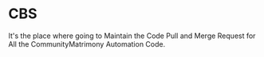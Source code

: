 # CBS

It's the place where going to Maintain the Code Pull and Merge Request for All the CommunityMatrimony Automation Code.
